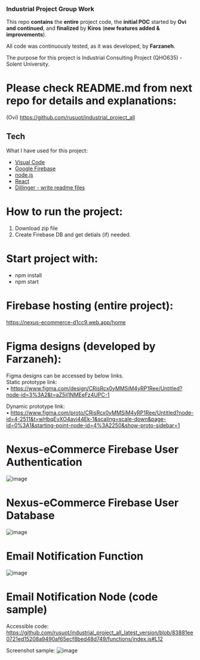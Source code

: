 ### Industrial Project Group Work 
This repo **contains** the **entire** project code, the **initial POC** started by **Ovi** **and** **continued**, and **finalized** by **Kiros** (**new features added & improvements**).

All code was continuously tested, as it was developed, by **Farzaneh**.

The purpose for this project is Industrial Consulting Project (QHO635) - Solent University.

# Please check README.md from next repo for details and explanations:
(Ovi)  https://github.com/rusuot/industrial_project_all

## Tech
What I have used for this project:
- [Visual Code](https://code.visualstudio.com/)
- [Google Firebase](https://firebase.google.com/)
- [node.js](https://code.visualstudio.com/docs/nodejs/nodejs-tutorial)
- [React](https://react.dev/)
- [Dillinger - write readme files](https://dillinger.io/)

# How to run the project:
1. Download zip file
2. Create Firebase DB and get detials (if) needed.

# Start project with: 
<ul>
<li>npm install</li>
<li>npm start</li>
</ul>




# Firebase hosting (entire project):
https://nexus-ecommerce-d1cc9.web.app/home

# Figma designs (developed by **Farzaneh**):
Figma designs can be accessed by below links.\
Static prototype link:\
•	https://www.figma.com/design/CRisRcx0yMMSiM4yRP1Ree/Untitled?node-id=3%3A2&t=aZ5jl1NMEeFz4UPC-1

Dynamic prototype link:\
•	https://www.figma.com/proto/CRisRcx0yMMSiM4yRP1Ree/Untitled?node-id=4-2511&t=wHbqEvXO4avi44Ek-1&scaling=scale-down&page-id=0%3A1&starting-point-node-id=4%3A2250&show-proto-sidebar=1

# Nexus-eCommerce Firebase User Authentication
![image](https://github.com/rusuot/industrial_project_all_latest_version/assets/156461904/4345bff1-b464-461f-8b60-ddc606ecc99a)


# Nexus-eCommerce Firebase User Database
![image](https://github.com/rusuot/industrial_project_all_latest_version/assets/156461904/c1c91688-8dfa-468a-8b9a-cfda3bf9e0ac)


# Email Notification Function
![image](https://github.com/rusuot/industrial_project_all_latest_version/assets/156461904/7f29a922-b11a-461a-bae4-c1af34da1123)

# Email Notification Node (code sample) 
Accessible code:
https://github.com/rusuot/industrial_project_all_latest_version/blob/83881ee0721ed15208a9490af65ecf8bed48d749/functions/index.js#L12 

Screenshot sample:
![image](https://github.com/rusuot/industrial_project_all_latest_version/assets/156461904/acbcc79f-b453-4983-a62a-91036dca2deb)















